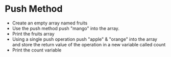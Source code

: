 # Push Method
 - Create an empty array named fruits
 - Use the push method push "mango" into the array.
 - Print the fruits array
 - Using a single push operation  push "apple" & "orange" into the array and store the return value of the operation in a new
   variable called count
 - Print the count variable
